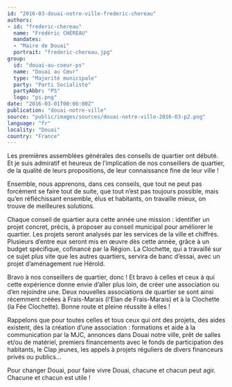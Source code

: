 ```yaml
---
id: "2016-03-douai-notre-ville-frederic-chereau"
authors:
- id: "frederic-chereau"
  name: "Frédéric CHÉREAU"
  mandates: 
  - "Maire de Douai"
  portrait: "frederic-chereau.jpg"
group:
  id: "douai-au-coeur-ps"
  name: "Douai au Cœur"
  type: "Majorité municipale"
  party: "Parti Socialiste"
  partyAbbr: "PS"
  logo: "ps.png"
date: "2016-03-01T00:00:00Z"
publication: "douai-notre-ville"
source: "public/images/sources/douai-notre-ville-2016-03-p2.png"
language: "fr"
locality: "Douai"
country: "France"
---
```


Les premières assemblées générales des conseils de quartier ont débuté. Et je suis admiratif et heureux de l’implication de nos conseillers de quartier, de la qualité de leurs propositions, de leur connaissance fine de leur ville !

Ensemble, nous apprenons, dans ces conseils, que tout ne peut pas forcément se faire tout de suite, que tout n’est pas toujours possible, mais qu’en réfléchissant ensemble, élus et habitants, on travaille mieux, on trouve de meilleures solutions.

Chaque conseil de quartier aura cette année une mission : identifier un projet concret, précis, à proposer au conseil municipal pour améliorer le quartier. Les projets seront analysés par les services de la ville et chiffrés. Plusieurs d’entre eux seront mis en œuvre dès cette année, grâce à un budget spécifique, cofinancé par la Région. La Clochette, qui a travaillé sur ce sujet plus vite que les autres quartiers, servira de banc d’essai, avec un projet d’aménagement rue Hérold.

Bravo à nos conseillers de quartier, donc ! Et bravo à celles et ceux à qui cette expérience donne envie d’aller plus loin, de créer une association ou d’en rejoindre une. Deux nouvelles associations de quartier se sont ainsi récemment créées à Frais-Marais (l'Elan de Frais-Marais) et à la Clochette (la Fée Clochette). Bonne route et pleine réussite à elles !

Rappelons que pour toutes celles et tous ceux qui ont des projets, des aides existent, dès la création d’une association : formations et aide à la communication par la MJC, annonces dans Douai notre ville, prêt de salles et/ou de matériel, premiers financements avec le fonds de participation des habitants, le Clap jeunes, les appels à projets réguliers de divers financeurs privés ou publics…

Pour changer Douai, pour faire vivre Douai, chacune et chacun peut agir. Chacune et chacun est utile !
